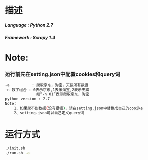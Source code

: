 # 描述
##### Language : Python 2.7
##### Framework : Scrapy 1.4

# Note:
###  运行前先在setting.json中配置cookies和query词
```bash
-a          : 爬取京东，淘宝，天猫所有数据
-n 数字组合 : 0表示京东,1表示淘宝,2表示天猫
              如“-n 01”表示爬取京东、淘宝
python version : 2.7
Note：
    1、如果爬不到数据(没有报错)，请在setting.json中替换成自己的cooike
    2、setting.json可以自己定义query词
```  



# 运行方式
```bash
./init.sh
./run.sh -a
```